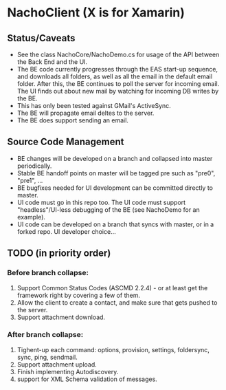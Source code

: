 # NachoClient (X is for Xamarin)

## Status/Caveats

* See the class NachoCore/NachoDemo.cs for usage of the API between the Back End and the UI.
* The BE code currently progresses through the EAS start-up sequence, and downloads all folders, as well as all the email in the default email folder. After this, the BE continues to poll the server for incoming email. The UI finds out about new mail by watching for incoming DB writes by the BE.
* This has only been tested against GMail's ActiveSync.
* The BE will propagate email deltes to the server.
* The BE does support sending an email.

## Source Code Management

* BE changes will be developed on a branch and collapsed into master periodically.
* Stable BE handoff points on master will be tagged pre<n> such as "pre0", "pre1", ...
* BE bugfixes needed for UI development can be committed directly to master.
* UI code must go in this repo too. The UI code must support "headless"/UI-less debugging of the BE (see NachoDemo for an example).
* UI code can be developed on a branch that syncs with master, or in a forked repo. UI developer choice...

## TODO (in priority order)
### Before branch collapse:
1. Support Common Status Codes (ASCMD 2.2.4) - or at least get the framework right by covering a few of them.
2. Allow the client to create a contact, and make sure that gets pushed to the server.
3. Support attachment download.
### After branch collapse:
1. Tighent-up each command: options, provision, settings, foldersync, sync, ping, sendmail.
2. Support attachment upload.
3. Finish implementing Autodiscovery.
4. support for XML Schema validation of messages.
